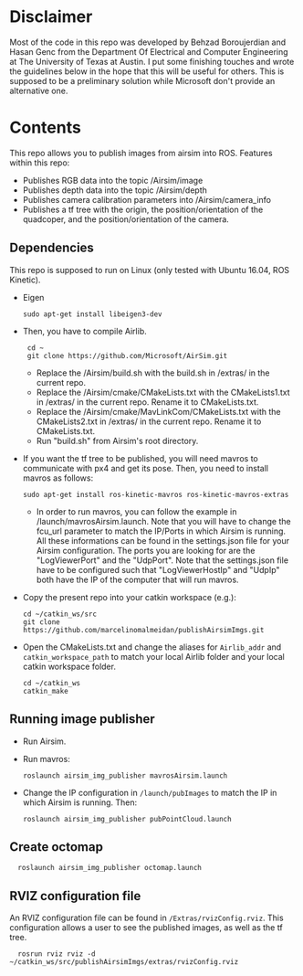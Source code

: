 # Disclaimer
Most of the code in this repo was developed by Behzad Boroujerdian and Hasan Genc from the Department Of Electrical and Computer Engineering at The University of Texas at Austin. I put some finishing touches and wrote the guidelines below in the hope that this will be useful for others. This is supposed to be a preliminary solution while Microsoft don't provide an alternative one.

# Contents
This repo allows you to publish images from airsim into ROS.
Features within this repo:
- Publishes RGB data into the topic /Airsim/image
- Publishes depth data into the topic /Airsim/depth
- Publishes camera calibration parameters into /Airsim/camera_info
- Publishes a tf tree with the origin, the position/orientation of the quadcoper, and the position/orientation of the camera.

## Dependencies
This repo is supposed to run on Linux (only tested with Ubuntu 16.04, ROS Kinetic). 

- Eigen

      sudo apt-get install libeigen3-dev

- Then, you have to compile Airlib.

       cd ~ 
       git clone https://github.com/Microsoft/AirSim.git  

   - Replace the /Airsim/build.sh with the build.sh in /extras/ in the current repo.
   - Replace the /Airsim/cmake/CMakeLists.txt with the CMakeLists1.txt in /extras/ in the current repo. Rename it to CMakeLists.txt.
   - Replace the /Airsim/cmake/MavLinkCom/CMakeLists.txt with the CMakeLists2.txt in /extras/ in the current repo. Rename it to CMakeLists.txt.
   - Run "build.sh" from Airsim's root directory.
  
- If you want the tf tree to be published, you will need mavros to communicate with px4 and get its pose. Then, you need to install mavros as follows:

      sudo apt-get install ros-kinetic-mavros ros-kinetic-mavros-extras

  - In order to run mavros, you can follow the example in /launch/mavrosAirsim.launch. Note that you will have to change the fcu_url parameter to match the IP/Ports in which Airsim is running. All these informations can be found in the settings.json file for your Airsim configuration. The ports you are looking for are the "LogViewerPort" and the "UdpPort". Note that the settings.json file have to be configured such that "LogViewerHostIp" and "UdpIp" both have the IP of the computer that will run mavros. 
  
- Copy the present repo into your catkin workspace (e.g.):

      cd ~/catkin_ws/src
      git clone https://github.com/marcelinomalmeidan/publishAirsimImgs.git

- Open the CMakeLists.txt and change the aliases for ```Airlib_addr``` and ```catkin_workspace_path``` to match your local Airlib folder and your local catkin workspace folder.

      cd ~/catkin_ws
      catkin_make

## Running image publisher
- Run Airsim.
- Run mavros:

      roslaunch airsim_img_publisher mavrosAirsim.launch

- Change the IP configuration in ```/launch/pubImages```  to match the IP in which Airsim is running. Then:

      roslaunch airsim_img_publisher pubPointCloud.launch

## Create octomap

      roslaunch airsim_img_publisher octomap.launch 

## RVIZ configuration file

An RVIZ configuration file can be found in ```/Extras/rvizConfig.rviz```. This configuration allows a user to see the published images, as well as the tf tree.

      rosrun rviz rviz -d ~/catkin_ws/src/publishAirsimImgs/extras/rvizConfig.rviz
